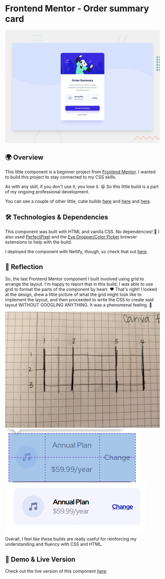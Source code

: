 # Frontend Mentor - Order summary card

![Design preview for the Order summary card coding challenge](./design/desktop-preview.jpg)

## 🌍 Overview

This little component is a beginner project from [Frontend Mentor](https://www.frontendmentor.io/challenges/order-summary-component-QlPmajDUj/hub). I wanted to build this project to stay connected to my CSS skills.

As with any skill, if you don't use it, you lose it. 😫 So this little build is a part of my ongoing professional development.

You can see a couple of other little, cutie builds [here](https://github.com/crwainstock/fe-mentor-qr) and [here](https://github.com/crwainstock/fe-mentor-3-column-preview-card) and [here](https://github.com/crwainstock/fe-mentor-single-price-grid).

## 🛠️ Technologies & Dependencies

This component was built with HTML and vanilla CSS. No dependencies! 🥳 I also used [PerfectPixel](https://www.welldonecode.com/perfectpixel/) and the [Eye Dropper/Color Picker](https://eyedropper.org/) browser extensions to help with the build.

I deployed the component with Netlify, though, so check that out [here](https://silly-crostata-2328cf.netlify.app/).

## 🤔 Reflection

So, the last Frontend Mentor component I built involved using grid to arrange the layout. I'm happy to report that in this build, I was able to use grid to format the parts of the component by heart. ❤️ That's right! I looked at the design, drew a little picture of what the grid might look like to implement the layout, and then proceeded to write the CSS to create said layout WITHOUT GOOGLING ANYTHING. It was a phenomenal feeling. 🙂

![grid drawing](./Screenshots/grid-drawing.jpeg)
![simple-grid](./Screenshots/simple-grid.png)
![grid-compare](./Screenshots/grid-compare.gif)

Overall, I feel like these builds are really useful for reinforcing my understanding and fluency with CSS and HTML.

## 👀 Demo & Live Version

Check out the live version of this component [here](https://silly-crostata-2328cf.netlify.app/).
